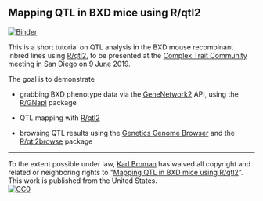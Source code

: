 ## Mapping QTL in BXD mice using R/qtl2

[![Binder](http://mybinder.org/badge_logo.svg)](http://mybinder.org/v2/gh/kbroman/Teaching_CTC2019/master?filepath=CTC2019_tutorial.ipynb)

This is a short tutorial on QTL analysis in the BXD mouse recombinant
inbred lines using [R/qtl2](https://kbroman.org/qtl2), to be presented
at the [Complex Trait Community](http://ratgenes.org/ctc2019/) meeting
in San Diego on 9 June 2019.

The goal is to demonstrate

- grabbing BXD phenotype data via the
[GeneNetwork2](http://gn2.genenetwork.org) API, using the
[R/GNapi](https://github.com/rqtl/GNapi) package

- QTL mapping with [R/qtl2](https://kbroman.org/qtl2)

- browsing QTL results using the [Genetics Genome
  Browser](https://github.com/chfi/purescript-genome-browser) and the
  [R/qtl2browse](https://github.com/rqtl/qtl2browse) package

---

To the extent possible under law,
[Karl Broman](https://github.com/kbroman) has waived all copyright and
related or neighboring rights to
&ldquo;[Mapping QTL in BXD mice using R/qtl2](https://github.com/kbroman/Teaching_CTC2019)&rdquo;.
This work is published from the United States.
<br/>
[![CC0](http://i.creativecommons.org/p/zero/1.0/88x31.png)](http://creativecommons.org/publicdomain/zero/1.0/)
